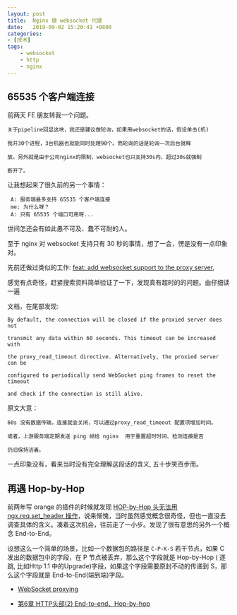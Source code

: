 ```yaml
---
layout: post
title:  Nginx 做 websocket 代理
date:   2019-09-02 15:20:41 +0800
categories: 
- [技术]
tags: 
    - websocket
    - http
    - nginx
---
```


## 65535 个客户端连接

前两天 FE 朋友转我一个问题。

```
关于pipeline回显这块，我还是建议做轮询，如果用websocket的话，假设单击(机)

我开30个进程，3台机器也就能同时处理90个。而轮询的话是轮询一次后台就释

放。另外就是由于公司nginx的限制，websocket也只支持30s内，超过30s就强制

断开了。
```

让我想起来了很久前的另一个事情：

```
 A: 服务端最多支持 65535 个客户端连接
 me: 为什么呀？
 A: 只有 65535 个端口可用呀...
```

世间怎还会有如此愚不可及、蠢不可耐的人。

至于 nginx 对 websocket 支持只有 30 秒的事情，想了一会，愣是没有一点印象对。

先前还做过类似的工作: [feat: add websocket support to the proxy server](https://github.com/orlabs/orange/pull/106/files，),

感觉有点奇怪，赶紧搜索资料简单验证了一下，发现真有超时的的问题。由仔细读一遍

文档，在尾部发现:

```
By default, the connection will be closed if the proxied server does not

transmit any data within 60 seconds. This timeout can be increased with 

the proxy_read_timeout directive. Alternatively, the proxied server can be

configured to periodically send WebSocket ping frames to reset the timeout 

and check if the connection is still alive. 
```

原文大意：

```
60s 没有数据传输，连接就会关闭，可以通过proxy_read_timeout 配置项增加时间。

或者，上游服务端定期发送 ping 帧给 nginx  用于重置超时时间、检测连接是否

仍旧保持活着。
```

一点印象没有，看来当时没有完全理解这段话的含义, 五十步笑百步而。

##  再遇 Hop-by-Hop

前两年写 orange 的插件的时候就发现 [HOP-by-Hop 头无法用 ngx.req.set_header 操作](https://github.com/thisverygoodhhhh/orange/wiki/%E8%AF%B7%E6%B1%82%E5%A4%B4%E4%BF%AE%E6%94%B9#%E6%B3%A8%E6%84%8F%E4%BA%8B%E9%A1%B9%E6%80%BB%E7%BB%93)，说来惭愧，当时虽然感觉概念很奇怪，但也一直没去调查具体的含义。凑着这次机会，往前走了一小步。发现了很有意思的另外一个概念 End-to-End。

设想这么一个简单的场景，比如一个数据包的路径是 `C-P-K-S` 若干节点，如果 C 发出的数据包中的字段，在 P 节点被丢弃，那么这个字段就是 Hop-by-Hop ( 逐跳, 比如Http 1.1 中的Upgrade)字段，如果这个字段需要原封不动的传递到 S，那么这个字段就是 End-to-End(端到端)字段。



- [WebSocket proxying](https://nginx.org/en/docs/http/websocket.html)

- [第6章 HTTP头部(2) End-to-end、Hop-by-hop](https://blog.csdn.net/u010369338/article/details/69397307)
